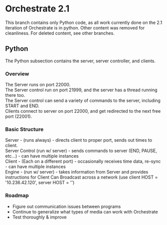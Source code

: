 # Orchestrate 2.1
This branch contains only Python code, as all work currently done on the 2.1 iteration of Orchestrate is in python. Other content was removed for cleanliness. For deleted content, see other branches.
## Python
The Python subsection contains the server, server controller, and clients.
### Overview
The Server runs on port 22000. <br>
The Server control run on port 21999, and the server has a thread running there too. <br>
The Server control can send a variety of commands to the server, including START and END. <br>
Clients connect to server on port 22000, and get redirected to the next free port (22001). <br>
### Basic Structure
Server - (runs always) - directs client to proper port, sends out times to client. <br>
Server Control (run w/ server) - sends commands to server (END, PAUSE, etc...)  - can have multiple instances <br>
Client - (Each on a different port) - occasionally receives time data, re-sync - can have multiple instances <br>
Engine - (run w/ server) - takes information from Server and provides instructions for Client
Can Broadcast across a network (use client HOST = '10.236.42.120', server HOST = '')
### Roadmap
* Figure out communication issues between programs
* Continue to generalize what types of media can work with Orchestrate
* Test thoroughly & improve

